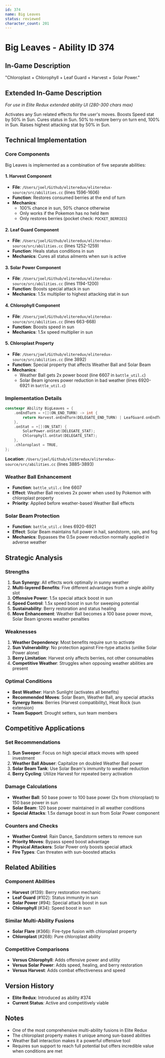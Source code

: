 ```yaml
---
id: 374
name: Big Leaves
status: reviewed
character_count: 201
---
```


# Big Leaves - Ability ID 374

## In-Game Description
"Chloroplast + Chlorophyll + Leaf Guard + Harvest + Solar Power."

## Extended In-Game Description
*For use in Elite Redux extended ability UI (280-300 chars max)*

Activates any Sun related effects for the user's moves. Boosts Speed stat by 50% in Sun. Cures status in Sun. 50% to restore berry on turn end, 100% in Sun. Raises highest attacking stat by 50% in Sun.

## Technical Implementation

### Core Components
Big Leaves is implemented as a combination of five separate abilities:

#### 1. Harvest Component
- **File**: `/Users/joel/Github/eliteredux/eliteredux-source/src/abilities.cc` (lines 1596-1606)
- **Function**: Restores consumed berries at the end of turn
- **Mechanics**: 
  - 100% chance in sun, 50% chance otherwise
  - Only works if the Pokemon has no held item
  - Only restores berries (pocket check: `POCKET_BERRIES`)

#### 2. Leaf Guard Component
- **File**: `/Users/joel/Github/eliteredux/eliteredux-source/src/abilities.cc` (lines 1252-1259)
- **Function**: Heals status conditions in sun
- **Mechanics**: Cures all status ailments when sun is active

#### 3. Solar Power Component
- **File**: `/Users/joel/Github/eliteredux/eliteredux-source/src/abilities.cc` (lines 1194-1200)
- **Function**: Boosts special attack in sun
- **Mechanics**: 1.5x multiplier to highest attacking stat in sun

#### 4. Chlorophyll Component
- **File**: `/Users/joel/Github/eliteredux/eliteredux-source/src/abilities.cc` (lines 663-668)
- **Function**: Boosts speed in sun
- **Mechanics**: 1.5x speed multiplier in sun

#### 5. Chloroplast Property
- **File**: `/Users/joel/Github/eliteredux/eliteredux-source/src/abilities.cc` (line 3892)
- **Function**: Special property that affects Weather Ball and Solar Beam
- **Mechanics**:
  - Weather Ball gets 2x power boost (line 6607 in `battle_util.c`)
  - Solar Beam ignores power reduction in bad weather (lines 6920-6921 in `battle_util.c`)

### Implementation Details

```cpp
constexpr Ability BigLeaves = {
    .onEndTurn = +[](ON_END_TURN) -> int { 
        return Harvest.onEndTurn(DELEGATE_END_TURN) | LeafGuard.onEndTurn(DELEGATE_END_TURN); 
    },
    .onStat = +[](ON_STAT) {
        SolarPower.onStat(DELEGATE_STAT);
        Chlorophyll.onStat(DELEGATE_STAT);
    },
    .chloroplast = TRUE,
};
```

**Location**: `/Users/joel/Github/eliteredux/eliteredux-source/src/abilities.cc` (lines 3885-3893)

### Weather Ball Enhancement
- **Function**: `battle_util.c` line 6607
- **Effect**: Weather Ball receives 2x power when used by Pokemon with chloroplast property
- **Priority**: Applied before weather-based Weather Ball effects

### Solar Beam Protection
- **Function**: `battle_util.c` lines 6920-6921
- **Effect**: Solar Beam maintains full power in hail, sandstorm, rain, and fog
- **Mechanics**: Bypasses the 0.5x power reduction normally applied in adverse weather

## Strategic Analysis

### Strengths
1. **Sun Synergy**: All effects work optimally in sunny weather
2. **Multi-layered Benefits**: Five different advantages from a single ability slot
3. **Offensive Power**: 1.5x special attack boost in sun
4. **Speed Control**: 1.5x speed boost in sun for sweeping potential
5. **Sustainability**: Berry restoration and status healing
6. **Move Enhancement**: Weather Ball becomes a 100 base power move, Solar Beam ignores weather penalties

### Weaknesses
1. **Weather Dependency**: Most benefits require sun to activate
2. **Sun Vulnerability**: No protection against Fire-type attacks (unlike Solar Power alone)
3. **Berry Limitation**: Harvest only affects berries, not other consumables
4. **Competitive Weather**: Struggles when opposing weather abilities are present

### Optimal Conditions
- **Best Weather**: Harsh Sunlight (activates all benefits)
- **Recommended Moves**: Solar Beam, Weather Ball, any special attacks
- **Synergy Items**: Berries (Harvest compatibility), Heat Rock (sun extension)
- **Team Support**: Drought setters, sun team members

## Competitive Applications

### Set Recommendations
1. **Sun Sweeper**: Focus on high special attack moves with speed investment
2. **Weather Ball Abuser**: Capitalize on doubled Weather Ball power
3. **Solar Beam Tank**: Use Solar Beam's immunity to weather reduction
4. **Berry Cycling**: Utilize Harvest for repeated berry activation

### Damage Calculations
- **Weather Ball**: 50 base power to 100 base power (2x from chloroplast) to 150 base power in sun
- **Solar Beam**: 120 base power maintained in all weather conditions
- **Special Attacks**: 1.5x damage boost in sun from Solar Power component

### Counters and Checks
- **Weather Control**: Rain Dance, Sandstorm setters to remove sun
- **Priority Moves**: Bypass speed boost advantage
- **Physical Attackers**: Solar Power only boosts special attack
- **Fire Types**: Can threaten with sun-boosted attacks

## Related Abilities

### Component Abilities
- **Harvest** (#139): Berry restoration mechanic
- **Leaf Guard** (#102): Status immunity in sun
- **Solar Power** (#94): Special attack boost in sun
- **Chlorophyll** (#34): Speed boost in sun

### Similar Multi-Ability Fusions
- **Solar Flare** (#366): Fire-type fusion with chloroplast property
- **Chloroplast** (#268): Pure chloroplast ability

### Competitive Comparisons
- **Versus Chlorophyll**: Adds offensive power and utility
- **Versus Solar Power**: Adds speed, healing, and berry restoration
- **Versus Harvest**: Adds combat effectiveness and speed

## Version History
- **Elite Redux**: Introduced as ability #374
- **Current Status**: Active and competitively viable

## Notes
- One of the most comprehensive multi-ability fusions in Elite Redux
- The chloroplast property makes it unique among sun-based abilities
- Weather Ball interaction makes it a powerful offensive tool
- Requires sun support to reach full potential but offers incredible value when conditions are met